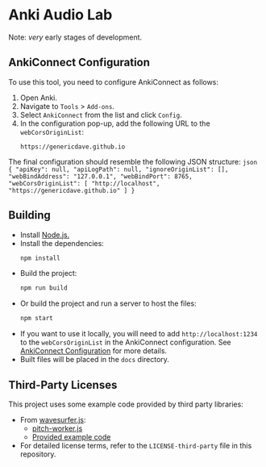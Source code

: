 # Anki Audio Lab

Note: *very* early stages of development.

## AnkiConnect Configuration

To use this tool, you need to configure AnkiConnect as follows:

1. Open Anki.
2. Navigate to `Tools` > `Add-ons`.
3. Select `AnkiConnect` from the list and click `Config`.
4. In the configuration pop-up, add the following URL to the `webCorsOriginList`:
    ```
    https://genericdave.github.io
    ```

The final configuration should resemble the following JSON structure:
    ```json
    {
        "apiKey": null,
        "apiLogPath": null,
        "ignoreOriginList": [],
        "webBindAddress": "127.0.0.1",
        "webBindPort": 8765,
        "webCorsOriginList": [
            "http://localhost",
            "https://genericdave.github.io"
        ]
    }
    ```

## Building

- Install [Node.js.](https://nodejs.org/en)
- Install the dependencies:
    ```sh
    npm install
    ```
- Build the project:
    ```sh
    npm run build
    ```
- Or build the project and run a server to host the files:
    ```sh
    npm start
    ```
- If you want to use it locally, you will need to add `http://localhost:1234` to the `webCorsOriginList` in the AnkiConnect configuration. See [AnkiConnect Configuration](#ankiconnect-configuration) for more details.
- Built files will be placed in the `docs` directory.


## Third-Party Licenses

This project uses some example code provided by third party libraries:

- From [wavesurfer.js](https://github.com/katspaugh/wavesurfer.js):
    - [pitch-worker.js](https://github.com/katspaugh/wavesurfer.js/blob/main/examples/pitch-worker.js)
    - [Provided example code](https://wavesurfer.xyz/examples/?pitch.js)
- For detailed license terms, refer to the `LICENSE-third-party` file in this repository.
